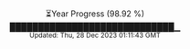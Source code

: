 <p align="center">
⏳Year Progress (98.92 %) <br>
█████████████████████████████▁ <br>
<sub>Updated: Thu, 28 Dec 2023 01:11:43 GMT</sub>
</p>

